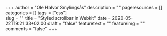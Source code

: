 +++
author = "Ole Halvor Smylingsås"
description = ""
pageresources = []
categories = []
tags = ["css"]     
slug = ""
title = "Styled scrollbar in Webkit"
date = 2020-05-22T19:21:33+02:00
draft = "false"
featuretext = ""
featureimg = ""
comments = "false"
+++